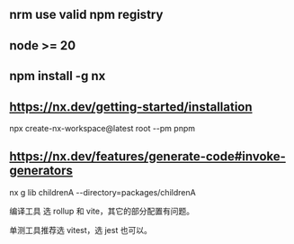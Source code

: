 
## nrm use valid npm registry

## node >= 20

## npm install -g nx


## https://nx.dev/getting-started/installation

npx create-nx-workspace@latest root --pm pnpm


## https://nx.dev/features/generate-code#invoke-generators

nx g lib childrenA --directory=packages/childrenA


编译工具 选 rollup 和 vite，其它的部分配置有问题。

单测工具推荐选 vitest，选 jest 也可以。
